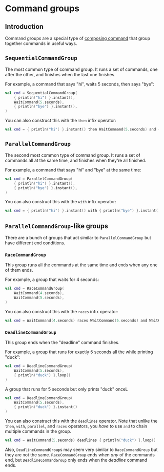 # Command groups

## Introduction

Command groups are a special type of [composing command](/Commands/builtin.md#compositions) that group together commands in useful ways.

## `SequentialCommandGroup`

The most common type of command group.
It runs a set of commands,
one after the other,
and finishes when the last one finishes.

For example,
a command that says "hi",
waits 5 seconds,
then says "bye":

```kotlin
val cmd = SequentialCommandGroup(
    { println("hi") }.instant(),
    WaitCommand(5.seconds),
    { println("bye") }.instant(),
)
```

You can also construct this with the `then` infix operator:

```kotlin
val cmd = { println("hi") }.instant() then WaitCommand(5.seconds) and { println("bye") }.instant()
```

## `ParallelCommandGroup`

The second most common type of command group.
It runs a set of commands all at the same time,
and finishes when they're all finished.

For example,
a command that says "hi" and "bye" at the same time:

```kotlin
val cmd = ParallelCommandGroup(
    { println("hi") }.instant(),
    { println("bye") }.instant(),
)
```

You can also construct this with the `with` infix operator:

```kotlin
val cmd = { println("hi") }.instant() with { println("bye") }.instant()
```

## `ParallelCommandGroup`-like groups

There are a bunch of groups that act similar to `ParallelCommandGroup` but have different end conditions.

### `RaceCommandGroup`

This group runs all the commands at the same time and ends when any one of them ends.

For example, a group that waits for 4 seconds:

```kotlin
val cmd = RaceCommandGroup(
    WaitCommand(4.seconds),
    WaitCommand(5.seconds),
)
```

You can also construct this with the `races` infix operator:

```kotlin
val cmd = WaitCommand(4.seconds) races WaitCommand(5.seconds) and WaitCommand(6.seconds)
```

### `DeadlineCommandGroup`

This group ends when the "deadline" command finishes.

For example, a group that runs for exactly 5 seconds all the while printing "duck":

```kotlin
val cmd = DeadlineCommandGroup(
    WaitCommand(5.seconds),
    { println("duck") }.loop()
)
```

A group that runs for 5 seconds but only prints "duck" onceL

```kotlin
val cmd = DeadlineCommandGroup(
    WaitCommand(5.seconds),
    { println("duck") }.instant()
)
```

You can also construct this with the `deadlines` operator.
Note that unlike the `then`, `with`, `parallel`, and `races` operators,
you *have* to use `and` to chain multiple commands in the group.

```kotlin
val cmd = WaitCommand(5.seconds) deadlines { println("duck") }.loop()
```

Also, `DeadlineCommandGroup`s may seem very similar to `RaceCommandGroup` but they are not the same.
`RaceCommandGroup` ends when *any* of the commands end,
but `DeadlineCommandGroup` only ends when the *deadline* command ends.
